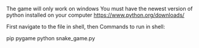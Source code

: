 The game will only work on windows
You must have the newest version of python installed on your computer https://www.python.org/downloads/

First navigate to the file in shell, then
Commands to run in shell:

pip pygame
python snake_game.py
